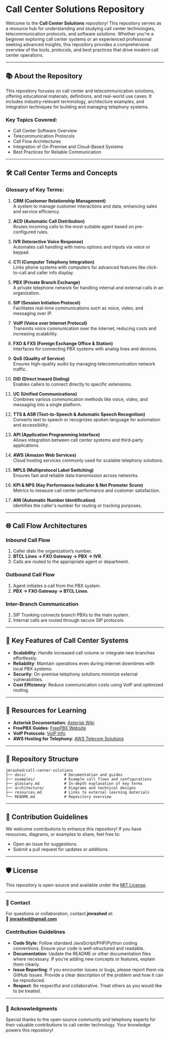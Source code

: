 
# Call Center Solutions Repository

Welcome to the **Call Center Solutions** repository! This repository serves as a resource hub for understanding and studying call center technologies, telecommunication protocols, and software solutions. Whether you're a beginner exploring call center systems or an experienced professional seeking advanced insights, this repository provides a comprehensive overview of the tools, protocols, and best practices that drive modern call center operations.

---

## 📚 **About the Repository**

This repository focuses on call center and telecommunication solutions, offering educational materials, definitions, and real-world use cases. It includes industry-relevant terminology, architecture examples, and integration techniques for building and managing telephony systems.

### Key Topics Covered:
- Call Center Software Overview
- Telecommunication Protocols
- Call Flow Architectures
- Integration of On-Premise and Cloud-Based Systems
- Best Practices for Reliable Communication

---

## 🛠️ **Call Center Terms and Concepts**

### Glossary of Key Terms:
1. **CRM (Customer Relationship Management)**  
   A system to manage customer interactions and data, enhancing sales and service efficiency.

2. **ACD (Automatic Call Distribution)**  
   Routes incoming calls to the most suitable agent based on pre-configured rules.

3. **IVR (Interactive Voice Response)**  
   Automates call handling with menu options and inputs via voice or keypad.

4. **CTI (Computer Telephony Integration)**  
   Links phone systems with computers for advanced features like click-to-call and caller info display.

5. **PBX (Private Branch Exchange)**  
   A private telephone network for handling internal and external calls in an organization.

6. **SIP (Session Initiation Protocol)**  
   Facilitates real-time communications such as voice, video, and messaging over IP.

7. **VoIP (Voice over Internet Protocol)**  
   Transmits voice communication over the internet, reducing costs and increasing scalability.

8. **FXO & FXS (Foreign Exchange Office & Station)**  
   Interfaces for connecting PBX systems with analog lines and devices.

9. **QoS (Quality of Service)**  
   Ensures high-quality audio by managing telecommunication network traffic.

10. **DID (Direct Inward Dialing)**  
    Enables callers to connect directly to specific extensions.

11. **UC (Unified Communications)**  
    Combines various communication methods like voice, video, and messaging into a single platform.

12. **TTS & ASR (Text-to-Speech & Automatic Speech Recognition)**  
    Converts text to speech or recognizes spoken language for automation and accessibility.

13. **API (Application Programming Interface)**  
    Allows integration between call center systems and third-party applications.

14. **AWS (Amazon Web Services)**  
    Cloud hosting services commonly used for scalable telephony solutions.

15. **MPLS (Multiprotocol Label Switching)**  
    Ensures fast and reliable data transmission across networks.

16. **KPI & NPS (Key Performance Indicator & Net Promoter Score)**  
    Metrics to measure call center performance and customer satisfaction.

17. **ANI (Automatic Number Identification)**  
    Identifies the caller's number for routing or tracking purposes.

---

## 🌐 **Call Flow Architectures**

### Inbound Call Flow
1. Caller dials the organization’s number.
2. **BTCL Lines → FXO Gateway → PBX → IVR**.
3. Calls are routed to the appropriate agent or department.

### Outbound Call Flow
1. Agent initiates a call from the PBX system.
2. **PBX → FXO Gateway → BTCL Lines**.

### Inter-Branch Communication
1. SIP Trunking connects branch PBXs to the main system.
2. Internal calls are routed through secure SIP protocols.

---

## 🚀 **Key Features of Call Center Systems**
- **Scalability**: Handle increased call volume or integrate new branches effortlessly.
- **Reliability**: Maintain operations even during internet downtimes with local PBX systems.
- **Security**: On-premise telephony solutions minimize external vulnerabilities.
- **Cost Efficiency**: Reduce communication costs using VoIP and optimized routing.

---

## 📘 **Resources for Learning**
- **Asterisk Documentation**: [Asterisk Wiki](https://wiki.asterisk.org)
- **FreePBX Guides**: [FreePBX Website](https://www.freepbx.org)
- **VoIP Protocols**: [VoIP Info](https://www.voip-info.org)
- **AWS Hosting for Telephony**: [AWS Telecom Solutions](https://aws.amazon.com/telecom/)

---

## 📂 **Repository Structure**
```
jmrashed/call-center-solutions
├── docs/                 # Documentation and guides
├── examples/             # Example call flows and configurations
├── glossary.md           # In-depth explanation of key terms
├── architecture/         # Diagrams and technical designs
├── resources.md          # Links to external learning materials
└── README.md             # Repository overview
```

---

## 💬 **Contribution Guidelines**

We welcome contributions to enhance this repository! If you have resources, diagrams, or examples to share, feel free to:
- Open an issue for suggestions.
- Submit a pull request for updates or additions.

---

## 🛡️ **License**
This repository is open-source and available under the [MIT License](LICENSE).

---

### 📧 Contact
For questions or collaboration, contact **jmrashed** at:  
📩 **jmrashed@gmail.com**


### Contribution Guidelines

- **Code Style**: Follow standard JavaScript/PHP/Python coding conventions. Ensure your code is well-structured and readable.
- **Documentation**: Update the README or other documentation files where necessary. If you're adding new concepts or features, explain them clearly.
- **Issue Reporting**: If you encounter issues or bugs, please report them via GitHub Issues. Provide a clear description of the problem and how it can be reproduced.
- **Respect**: Be respectful and collaborative. Treat others as you would like to be treated.

---

### 🌟 **Acknowledgments**
Special thanks to the open-source community and telephony experts for their valuable contributions to call center technology. Your knowledge powers this repository!
